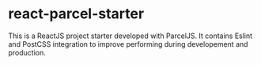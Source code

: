 # react-parcel-starter
This is a ReactJS project starter developed with ParcelJS. It contains Eslint and PostCSS integration to improve performing during developement and production. 
